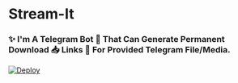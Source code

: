 # <h1> Stream-It </h1>
<h3> ✨ I'm A Telegram Bot 🤖 That Can Generate Permanent Download 📥 Links 📎 For Provided Telegram File/Media.</h3>

[![Deploy](https://www.herokucdn.com/deploy/button.svg)](https://heroku.com/deploy?template=https://github.com/Flux-Inc/Stream-It/)
